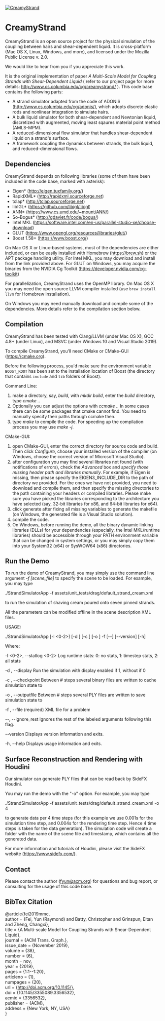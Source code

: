 [![CreamyStrand](http://www.cs.columbia.edu/cg/raymond/pasta_banner.jpg)](http://www.cs.columbia.edu/cg/creamystrand/)

CreamyStrand
================
CreamyStrand is an open source project for the physical simulation of the coupling between hairs and shear-dependent liquid. It is cross-platform (Mac OS X, Linux, Windows, and more), and licensed under the Mozilla Public License v. 2.0.

We would like to hear from you if you appreciate this work.

It is the original implementation of paper *A Multi-Scale Model for Coupling Strands with Shear-Dependent Liquid* ( refer to our project page for more details: http://www.cs.columbia.edu/cg/creamystrand/ ). This code base contains the following parts:

 - A strand simulator adapted from the code of ADONIS (http://www.cs.columbia.edu/cg/adonis/), which adopts discrete elastic rods and nonlinear integration to simulate hairs.
 - A bulk liquid simulator for both shear-dependent and Newtonian liquid, discretized with augmented, moving least sqaures material point method (AMLS-MPM).
 - A reduced-dimensional flow simulator that handles shear-dependent liquid on a strand's surface.
 - A framework coupling the dynamics between strands, the bulk liquid, and reduced-dimensional flows.

Dependencies
--------------------
CreamyStrand depends on following libraries (some of them have been included in the code base, marked with asterisk):

- Eigen* (http://eigen.tuxfamily.org/)
- RapidXML* (http://rapidxml.sourceforge.net)
- tclap* (http://tclap.sourceforge.net)
- libIGL* (https://github.com/libigl/libigl)
- ANN* (https://www.cs.umd.edu/~mount/ANN/)
- So-Bogus* (http://gdaviet.fr/code/bogus/)
- Intel MKL (https://software.intel.com/en-us/parallel-studio-xe/choose-download)
- GLUT (https://www.opengl.org/resources/libraries/glut/)
- Boost 1.58+ (https://www.boost.org/)

On Mac OS X or Linux-based systems, most of the dependencies are either included, or can be easily installed with Homebrew (https://brew.sh) or the APT package handling utility. For Intel MKL, you may download and install from the link provided above. For GLUT on Windows, you may acquire the binaries from the NVIDIA Cg Toolkit (https://developer.nvidia.com/cg-toolkit)

For parallelization, CreamyStrand uses the OpenMP library. On Mac OS X you may need the open source LLVM compiler installed (use `brew install llvm` for Homebrew installation).

On Windows you may need manually download and compile some of the dependencies. More details refer to the compilation section below.

Compilation
-----------------
CreamyStrand has been tested with Clang/LLVM (under Mac OS X), GCC 4.8+ (under Linux), and MSVC (under Windows 10 and Visual Studio 2019).

To compile CreamyStrand, you'll need CMake or CMake-GUI (https://cmake.org).

Before the following process, you'd make sure the environment variable `BOOST_ROOT` has been set to the installation location of Boost (the directory that contains `include` and `lib` folders of Boost).

Command Line:
1. make a directory, say, *build*, with *mkdir build*, enter the *build* directory, type *cmake ..*
2. Optionally you can adjust the options with *ccmake ..* In some cases there can be some packages that cmake cannot find. You need to manually specify their paths through ccmake then.
3. type *make* to compile the code. For speeding up the compilation process you may use *make -j*.

CMake-GUI:
1. open CMake-GUI, enter the correct directory for source code and build. Then click *Configure*, choose your installed version of the compiler (on Windows, choose the correct version of Microsoft Visual Studio).
2. after configuration you may find several libraries not found (with notifications of errors), check the *Advanced* box and *specify those missing header path and libraries manually*. For example, if Eigen is missing, then please specify the EIGEN3_INCLUDE_DIR to the path of directory we provided. For the ones we have not provided, you need to download and compile them, and then specify the missing directories to the path containing your headers or compiled libraries. Please make sure you have picked the libraries corresponding to the architecture you have selected (say, 32-bit libraries for x86, and 64-bit libraries for x64).
3. click generate after fixing all missing variables to generate the makefile (on Windows, the generated file is a Visual Studio solution).
4. compile the code.
5. On Windows, before running the demo, all the binary dynamic linking libraries (DLLs) for your dependencies (especially, the Intel MKL/runtime libraries) should be accessible through your PATH environment variable that can be changed in system settings, or you may simply copy them into your System32 (x64) or SysWOW64 (x86) directories.

Run the Demo
--------------------
To run the demo of CreamyStrand, you may simply use the command line argument *-f [scene_file]* to specify the scene to be loaded. For example, you may type

./StrandSimulatorApp -f assets/unit_tests/drag/default_strand_cream.xml

to run the simulation of shaving cream poured onto seven pinned strands. 

All the parameters can be modified offline in the scene description XML files.

USAGE:

   ./StrandSimulatorApp [-l <0-2>] [-d <integer>] [-c <integer>] [-o <integer>] -f <string> [--] [--version] [-h]

Where:

   -l <0-2>,  --statlog <0-2>
     Log runtime stats: 0: no stats, 1: timestep stats, 2: all stats

   -d <integer>,  --display <integer>
     Run the simulation with display enabled if 1, without if 0

   -c <integer>,  --checkpoint <integer>
     Between # steps several binary files are written to cache simulation state to

   -o <integer>,  --outputfile <integer>
     Between # steps several PLY files are written to save simulation state to

   -f <string>,  --file <string>
     (required)  XML file for a problem

   --,  --ignore_rest
     Ignores the rest of the labeled arguments following this flag.

   --version
     Displays version information and exits.

   -h,  --help
     Displays usage information and exits.

Surface Reconstruction and Rendering with Houdini
--------------------------------------------------------
Our simulator can generate PLY files that can be read back by SideFX Houdini.

You may run the demo with the "-o" option. For example, you may type

./StrandSimulatorApp -f assets/unit_tests/drag/default_strand_cream.xml -o 4

to generate data per 4 time steps (for this example we use 0.001s for the simulation time step, and 0.004s for the rendering time step. Hence 4 time steps is taken for the data generation). The simulation code will create a folder with the name of the scene file and timestamp, which contains all the generated data.

For more information and tutorials of Houdini, please visit the SideFX website (https://www.sidefx.com/).

Contact
-----------
Please contact the author (fyun@acm.org) for questions and bug report, or consulting for the usage of this code base.

BibTex Citation
----------------------
@article{fei2019mmc,  
 author = {Fei, Yun (Raymond) and Batty, Christopher and Grinspun, Eitan and Zheng, Changxi},  
 title = {A Multi-scale Model for Coupling Strands with Shear-Dependent Liquid},  
 journal = {ACM Trans. Graph.},  
 issue_date = {November 2019},  
 volume = {38},  
 number = {6},  
 month = nov,  
 year = {2019},  
 pages = {1:1--1:20},  
 articleno = {1},  
 numpages = {20},  
 url = {http://doi.acm.org/10.1145/},  
 doi = {10.1145/3355089.3356532},  
 acmid = {3356532},  
 publisher = {ACM},  
 address = {New York, NY, USA}  
}